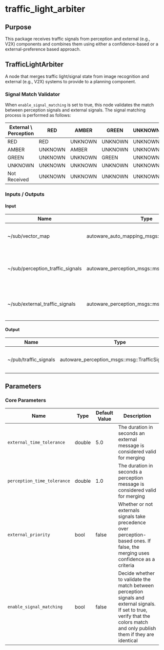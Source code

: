 # traffic_light_arbiter

## Purpose

This package receives traffic signals from perception and external (e.g., V2X) components and combines them using either a confidence-based or a external-preference based approach.

## TrafficLightArbiter

A node that merges traffic light/signal state from image recognition and external (e.g., V2X) systems to provide to a planning component.

### Signal Match Validator
When `enable_signal_matching` is set to true, this node validates the match between perception signals and external signals.
The signal matching process is performed as follows:

| External \ Perception | RED     | AMBER   | GREEN   | UNKNOWN | Not Received |
| --------------------- | ------- | ------- | ------- | ------- | ------------ |
| RED                   | RED     | UNKNOWN | UNKNOWN | UNKNOWN | UNKNOWN      |
| AMBER                 | UNKNOWN | AMBER   | UNKNOWN | UNKNOWN | UNKNOWN      |
| GREEN                 | UNKNOWN | UNKNOWN | GREEN   | UNKNOWN | UNKNOWN      |
| UNKNOWN               | UNKNOWN | UNKNOWN | UNKNOWN | UNKNOWN | UNKNOWN      |
| Not Received          | UNKNOWN | UNKNOWN | UNKNOWN | UNKNOWN | UNKNOWN      |


### Inputs / Outputs

#### Input

| Name                             | Type                                              | Description                                              |
| -------------------------------- | ------------------------------------------------- | -------------------------------------------------------- |
| ~/sub/vector_map                 | autoware_auto_mapping_msgs::msg::HADMapBin        | The vector map to get valid traffic signal ids.          |
| ~/sub/perception_traffic_signals | autoware_perception_msgs::msg::TrafficSignalArray | The traffic signals from the image recognition pipeline. |
| ~/sub/external_traffic_signals   | autoware_perception_msgs::msg::TrafficSignalArray | The traffic signals from an external system.             |

#### Output

| Name                  | Type                                              | Description                      |
| --------------------- | ------------------------------------------------- | -------------------------------- |
| ~/pub/traffic_signals | autoware_perception_msgs::msg::TrafficSignalArray | The merged traffic signal state. |

## Parameters

### Core Parameters

| Name                        | Type   | Default Value | Description                                                                                                                                                                    |
| --------------------------- | ------ | ------------- | ------------------------------------------------------------------------------------------------------------------------------------------------------------------------------ |
| `external_time_tolerance`   | double | 5.0           | The duration in seconds an external message is considered valid for merging                                                                                                    |
| `perception_time_tolerance` | double | 1.0           | The duration in seconds a perception message is considered valid for merging                                                                                                   |
| `external_priority`         | bool   | false         | Whether or not externals signals take precedence over perception-based ones. If false, the merging uses confidence as a criteria                                               |
| `enable_signal_matching`    | bool   | false         | Decide whether to validate the match between perception signals and external signals. If set to true, verify that the colors match and only publish them if they are identical |
